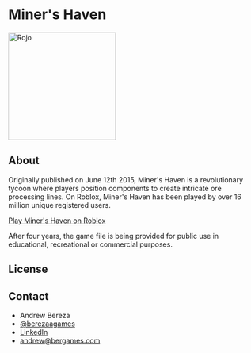 # Miner's Haven
<a href="https://www.roblox.com/games/258258996/Miners-Haven">
    <img src="https://t0.rbxcdn.com/deafeec370f0c3b21c8c11f8ebda521c" alt="Rojo" height="217" />
</a>

## About
Originally published on June 12th 2015, Miner's Haven is a revolutionary tycoon where players position components to create intricate ore processing lines. On Roblox, Miner's Haven has been played by over 16 million unique registered users. 

[Play Miner's Haven on Roblox](https://www.roblox.com/games/258258996/Miners-Haven)

After four years, the game file is being provided for public use in educational, recreational or commercial purposes.  

## License 
 
## Contact 
* Andrew Bereza
* [@berezaagames](https://twitter.com/berezaagames)
* [LinkedIn](https://linkedin.com/andrewbereza)
* andrew@bergames.com
